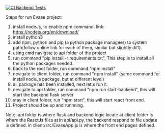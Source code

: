 [![CI Backend Tests](https://github.com/Bruce-liushaopeng/Evase/actions/workflows/ci_tests.yml/badge.svg?branch=main)](https://github.com/Bruce-liushaopeng/Evase/actions/workflows/ci_tests.yml)

Steps for run Evase project:

1. install nodeJs, to enable npm command. link:  https://nodejs.org/en/download/
2. install python3
3. add npm, python and pip (a python package manageer) to system path(follow online link for each of them, similar but slightly diff).
4. using cmd navigate to api folder of the project
5. run command "pip install -r requirements.txt", This step is to install all the python packages needed.
6. back to the root folder, run command "npm install"
7. nevigate to client folder, run command "npm install" (same command for install nodeJs package, but at different level)
8. all package has been installed, next let's run it.
9. nevigate to api folder, run command "npm run start-backend", this will start the backend flask server
10. stay in client folder, run "npm start", this will start react front end.
11. Project should be up and runnning.

Note: 
api folder is where flask and backend logic locate at
client folder is where the ReactJs files at
in api/api.py, the backend respond to file update is defined.
in client/src/EvaseApp.js is where the front end pages defined.

